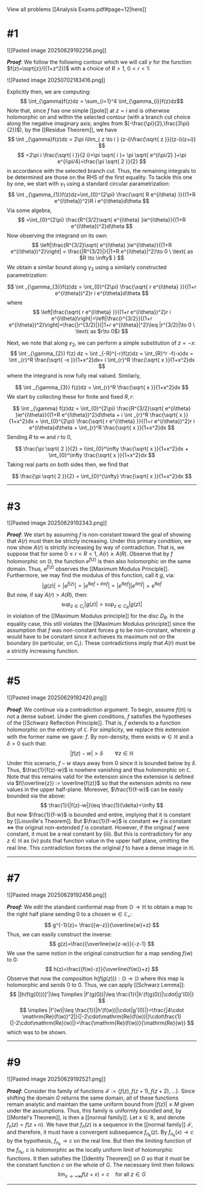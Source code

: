 View all problems [[Analysis Exams.pdf#page=12|here]]
# #1
![[Pasted image 20250629192256.png]]

***Proof***: We follow the following contour which we will call $\gamma$ for the function $f(z)=\sqrt{z}/({1+z^2})$ with a choice of $R>1, \ 0<r<1$:

![[Pasted image 20250702183416.png]]

Explicitly then, we are computing:
$$
\int_{\gamma}f(z)dz = \sum_{i=1}^4
\int_{\gamma_{i}}f(z)dz$$
Note that, since $f$ has one simple [[pole]] at $z=i$ and is otherwise holomorphic on and within the selected contour (with a branch cut choice along the negative imaginary axis; angles from $[-\frac{\pi}{2},\frac{3\pi}{2})$), by the [[Residue Theorem]], we have
$$
\int _{\gamma}f(z)dz = 2\pi i\lim_{ z \to i } (z-i)\frac{\sqrt{ z }}{(z-i)(z+i)}
$$
$$
=2\pi i \frac{\sqrt{ i }}{2 i}=\pi \sqrt{ i }= \pi \sqrt{ e^{i\pi/2} }=\pi e^{i\pi/4}=\frac{\pi \sqrt{ 2 }}{2}
$$
in accordance with the selected branch cut. Thus, the remaining integrals to be determined are those on the RHS of the first equality. To tackle this one by one, we start with $\gamma_{1}$ using a standard circular parametrization:
$$
\int _{\gamma_{1}}f(z)dz=\int_{0}^{2\pi} \frac{\sqrt{ R e^{i\theta} }}{(1+R e^{i\theta})^2}R i e^{i\theta}d\theta 
$$
Via some algebra,
$$
=\int_{0}^{2\pi} \frac{R^{3/2}\sqrt{ e^{i\theta} }ie^{i\theta}}{(1+R e^{i\theta})^2}d\theta
$$
Now observing the integrand on its own:
$$
\left|\frac{R^{3/2}\sqrt{ e^{i\theta} }ie^{i\theta}}{(1+R e^{i\theta})^2}\right| = \frac{|R^{3/2}|}{|1+R e^{i\theta}|^2}\to 0 \ \text{ as $R \to \infty$ }
$$
We obtain a similar bound along $\gamma_{3}$ using a similarly constructed parametrization:

$$
\int _{\gamma_{3}}f(z)dz = \int_{0}^{2\pi}  \frac{\sqrt{ r e^{i\theta} }}{(1+r e^{i\theta})^2}r i e^{i\theta}d\theta 
$$
where
$$
\left|\frac{\sqrt{ r e^{i\theta} }}{(1+r e^{i\theta})^2}r i e^{i\theta}\right|=\left|\frac{r^{3/2}}{(1+r e^{i\theta})^2}\right|=\frac{|r^{3/2}|}{|1+r e^{i\theta}|^2}\leq |r^{3/2}|\to 0 \ \text{ as $r\to 0$}
$$

Next, we note that along $\gamma_{2}$, we can perform a simple substitution of $z=-x$:
$$
\int _{\gamma_{2}} f(z) dz = \int _{-R}^{-r}f(z)dz = \int_{R}^r -f(-x)dx = \int _{r}^R \frac{\sqrt{ -x }}{1+x^2}dx= i \int_{r}^R \frac{\sqrt{ x }}{1+x^2}dx
$$
where the integrand is now fully real valued. Similarly,

$$
\int _{\gamma_{3}} f(z)dz = \int_{r}^R \frac{\sqrt{ x }}{1+x^2}dx
$$
We start by collecting these for finite and fixed $R,r$:

$$
\int _{\gamma} f(z)dz = \int_{0}^{2\pi} \frac{R^{3/2}\sqrt{ e^{i\theta} }ie^{i\theta}}{(1+R e^{i\theta})^2}d\theta + i \int _{r}^R \frac{\sqrt{ x }}{1+x^2}dx + \int_{0}^{2\pi}  \frac{\sqrt{ r e^{i\theta} }}{(1+r e^{i\theta})^2}r i e^{i\theta}d\theta + \int_{r}^R \frac{\sqrt{ x }}{1+x^2}dx 
$$
Sending $R$ to $\infty$ and $r$ to 0,

$$
\frac{\pi \sqrt{ 2 }}{2} = i\int_{0}^\infty \frac{\sqrt{ x }}{1+x^2}dx + \int_{0}^\infty \frac{\sqrt{ x }}{1+x^2}dx
$$
Taking real parts on both sides then, we find that 

$$
\frac{\pi \sqrt{ 2 }}{2} = \int_{0}^{\infty} \frac{\sqrt{ x }}{1+x^2}dx
$$
$$\tag*{$\blacksquare$}$$ 
_________________________________________________________________ 

# #3 
![[Pasted image 20250629192343.png]]

***Proof***: We start by assuming $f$ is non-constant toward the goal of showing that $A(r)$ must then be strictly increasing. Under this primary condition, we now show $A(r)$ is strictly increasing by way of contradiction. That is, we suppose that for some $0\leq r<R<1$, $A(r)\geq A(R)$. Observe that by $f$ holomorphic on $\mathbb{D}$, the function $e^{f(z)}$ is then also holomorphic on the same domain. Thus, $e^{f(z)}$ observes the [[Maximum Modulus Principle]]. Furthermore, we may find the modulus of this function, call it $g$, via:
$$
|g(z)|=|e^{f(z)}| = |e^{\mathrm{Re} f + i \mathrm{Im}f}|=|e^{\mathrm{Re}f}||e^{i\mathrm{Im}f}| = e^{\mathrm{Re} f}
$$
But now, if say $A(r) > A(R)$, then:
$$
\sup _{{z \in C_{r}}} |g(z)| > \sup_{{z \in C_{R}}}|g(z)|
$$
in violation of the [[Maximum Modulus principle]] for the disc $D_R$. In the equality case, this still violates the [[Maximum Modulus principle]] since the assumption that $f$ was non-constant forces $g$ to be non-constant, wherein $g$ would have to be constant since it achieves its maximum not on the boundary (in particular, on $C_r$). These contradictions imply that $A(r)$ must be a strictly increasing function. $$\tag*{$\blacksquare$}$$ 

_________________________________________________________________ 

# #5 
![[Pasted image 20250629192420.png]]

***Proof***: We continue via a contradiction argument. To begin, assume $f(\mathbb{H})$ is not a dense subset. Under the given conditions, $f$ satisfies the hypotheses of the [[Schwarz Reflection Principle]]. That is, $f$ extends to a function holomorphic on the entirety of $\mathbb{C}$. For simplicity, we replace this extension with the former name we gave: $f$. By non-density, there exists $w\in \mathbb{H}$ and a $\delta >0$ such that:
$$
|f(z)-w|>\delta \ \ \ \ \ \ \ \ \forall z\in\mathbb{H}
$$
Under this scenario, $f-w$ stays away from 0 since it is bounded below by $\delta$. Thus, $\frac{1}{f(z)-w}$ is nowhere vanishing and thus holomorphic on $\mathbb{C}$. Note that this remains valid for the extension since the extension is defined via $f(\overline{z}) := \overline{f(z)}$ so that the extension admits no new values in the upper half-plane. Moreover, $\frac{1}{f-w}$ can be easily bounded via the above:
$$
\frac{1}{|f(z)-w|}\leq \frac{1}{\delta}<\infty
$$
But now $\frac{1}{f-w}$ is bounded and entire, implying that it is constant by [[Liouville's Theorem]]. But $\frac{1}{f-w}$ is constant $\iff$ $f$ is constant $\iff$ the original non-extended $f$ is constant. However, if the original $f$ were constant, it must be a real constant by (iii). But this is contradictory for any $z\in \mathbb{H}$ as (iv) puts that function value in the upper half plane, omitting the real line. This contradiction forces the original $f$ to have a dense image in $\mathbb{H}$. $$\tag*{$\blacksquare$}$$  
_________________________________________________________________ 

# #7
![[Pasted image 20250629192456.png]]

***Proof***: We edit the standard conformal map from $\mathbb{D}\to \mathbb{H}$ to obtain a map to the right half plane sending 0 to a chosen $w\in\mathbb{C}_+$:  
$$
g^{-1}(z)= \frac{{w-z}}{\overline{w}+z}
$$
Thus, we can easily construct the inverse:
$$
g(z)=\frac{{\overline{w}z-w}}{-z-1}
$$
We use the same notion in the original construction for a map sending $f(w)$ to 0:
$$
h(z)=\frac{{f(w)-z}}{\overline{f(w)}+z}
$$
Observe that now the composition $h(f(g(z))):\mathbb{D}\to\mathbb{D}$ where this map is holomorphic and sends 0 to 0. Thus, we can apply [[Schwarz Lemma]]:
$$
|[h(f(g(0)))]'|\leq 1\implies |f'(g(0))|\leq \frac{1}{|h'(f(g(0))|\cdot|g'(0)|}
$$
$$
\implies |f'(w)|\leq \frac{1}{|h'(f(w))|\cdot|g'(0)|}=\frac{|4\cdot \mathrm{Re}(f(w))^2|}{|-2\cdot\mathrm{Re}(f(w))|}\cdot\frac{1}{|-2\cdot\mathrm{Re}(w)|}=\frac{\mathrm{Re}(f(w))}{\mathrm{Re}(w)}
$$
which was to be shown. 
_________________________________________________________________ 
# #9
![[Pasted image 20250629192521.png]]

***Proof***: Consider the family of functions $\mathcal{F}:=\{f(z), f(z+1), f(z+2),... \}$. Since shifting the domain $G$ returns the same domain, all of these functions remain analytic and maintain the same uniform bound from $|f(z)|\leq M$ given under the assumptions. Thus, this family is uniformly bounded and, by [[Montel's Theorem]], is then a [[normal family]]. Let $x\in \mathbb{R}$, and denote $f_n(z)=f(z+n)$. We have that $f_n(z)$ is a sequence in the [[normal family]] $\mathcal{F}$, and therefore, it must have a convergent subsequence $f_{n_k}(z)$. By $f _{n_ k}(x)\to c$ by the hypothesis, $f _{n_ k}\to c$ on the real line. But then the limiting function of the $f_{n_k}$, $c$ is holomorphic as the locally uniform limit of holomorphic functions. It then satisfies the [[Identity Theorem]] on $G$ so that it must be the constant function $c$ on the whole of $G$. The necessary limit then follows:
$$
\lim_{ x \to +\infty }  f(z+x)=c \ \ \ \ \text{for all } z\in G
$$
$$\tag*{$\blacksquare$}$$ 

_________________________________________________________________ 
